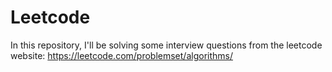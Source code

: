 # Leetcode
In this repository, I'll be solving some interview questions from the leetcode website: https://leetcode.com/problemset/algorithms/
